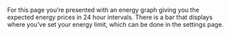 For this page you’re presented with an energy graph giving you the expected energy prices in 24 hour intervals. There is a bar that displays where you’ve set your energy limit, which can be done in the settings page.